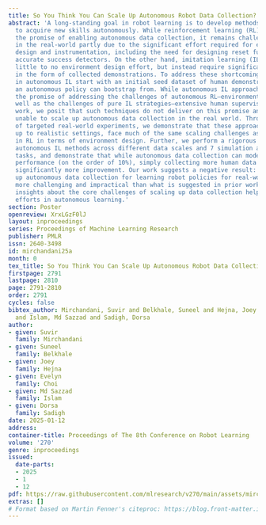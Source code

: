 ```yaml
---
title: So You Think You Can Scale Up Autonomous Robot Data Collection?
abstract: 'A long-standing goal in robot learning is to develop methods for robots
  to acquire new skills autonomously. While reinforcement learning (RL) comes with
  the promise of enabling autonomous data collection, it remains challenging to scale
  in the real-world partly due to the significant effort required for environment
  design and instrumentation, including the need for designing reset functions or
  accurate success detectors. On the other hand, imitation learning (IL) methods require
  little to no environment design effort, but instead require significant human supervision
  in the form of collected demonstrations. To address these shortcomings, recent works
  in autonomous IL start with an initial seed dataset of human demonstrations that
  an autonomous policy can bootstrap from. While autonomous IL approaches come with
  the promise of addressing the challenges of autonomous RL—environment design challenges—as
  well as the challenges of pure IL strategies—extensive human supervision—in this
  work, we posit that such techniques do not deliver on this promise and are still
  unable to scale up autonomous data collection in the real world. Through a series
  of targeted real-world experiments, we demonstrate that these approaches, when scaled
  up to realistic settings, face much of the same scaling challenges as prior attempts
  in RL in terms of environment design. Further, we perform a rigorous study of various
  autonomous IL methods across different data scales and 7 simulation and real-world
  tasks, and demonstrate that while autonomous data collection can modestly improve
  performance (on the order of 10%), simply collecting more human data often provides
  significantly more improvement. Our work suggests a negative result: that scaling
  up autonomous data collection for learning robot policies for real-world tasks is
  more challenging and impractical than what is suggested in prior work. We hope these
  insights about the core challenges of scaling up data collection help inform future
  efforts in autonomous learning.'
section: Poster
openreview: XrxLGzF0lJ
layout: inproceedings
series: Proceedings of Machine Learning Research
publisher: PMLR
issn: 2640-3498
id: mirchandani25a
month: 0
tex_title: So You Think You Can Scale Up Autonomous Robot Data Collection?
firstpage: 2791
lastpage: 2810
page: 2791-2810
order: 2791
cycles: false
bibtex_author: Mirchandani, Suvir and Belkhale, Suneel and Hejna, Joey and Choi, Evelyn
  and Islam, Md Sazzad and Sadigh, Dorsa
author:
- given: Suvir
  family: Mirchandani
- given: Suneel
  family: Belkhale
- given: Joey
  family: Hejna
- given: Evelyn
  family: Choi
- given: Md Sazzad
  family: Islam
- given: Dorsa
  family: Sadigh
date: 2025-01-12
address:
container-title: Proceedings of The 8th Conference on Robot Learning
volume: '270'
genre: inproceedings
issued:
  date-parts:
  - 2025
  - 1
  - 12
pdf: https://raw.githubusercontent.com/mlresearch/v270/main/assets/mirchandani25a/mirchandani25a.pdf
extras: []
# Format based on Martin Fenner's citeproc: https://blog.front-matter.io/posts/citeproc-yaml-for-bibliographies/
---
```

